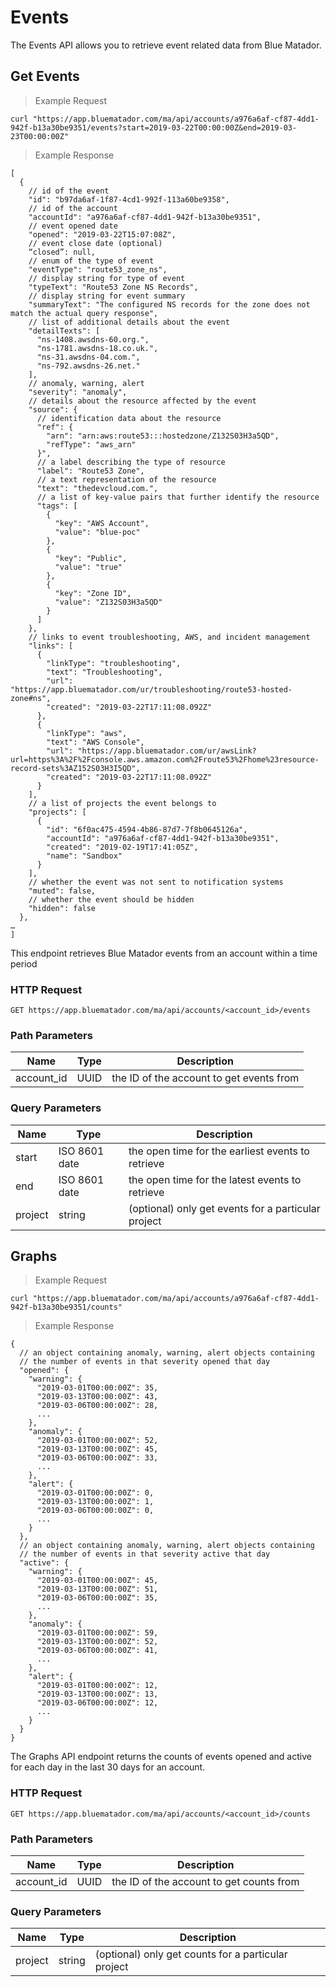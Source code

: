 # Events

The Events API allows you to retrieve event related data from Blue Matador.

## Get Events

> Example Request

```shell
curl "https://app.bluematador.com/ma/api/accounts/a976a6af-cf87-4dd1-942f-b13a30be9351/events?start=2019-03-22T00:00:00Z&end=2019-03-23T00:00:00Z"
```

> Example Response

```shell
[
  {
    // id of the event
    "id": "b97da6af-1f87-4cd1-992f-113a60be9358",
    // id of the account
    "accountId": "a976a6af-cf87-4dd1-942f-b13a30be9351",
    // event opened date
    "opened": "2019-03-22T15:07:08Z",
    // event close date (optional)
    “closed”: null,
    // enum of the type of event
    "eventType": "route53_zone_ns",
    // display string for type of event
    "typeText": "Route53 Zone NS Records",
    // display string for event summary
    "summaryText": "The configured NS records for the zone does not match the actual query response",
    // list of additional details about the event
    "detailTexts": [
      "ns-1408.awsdns-60.org.",
      "ns-1781.awsdns-18.co.uk.",
      "ns-31.awsdns-04.com.",
      "ns-792.awsdns-26.net."
    ],
    // anomaly, warning, alert
    "severity": "anomaly",
    // details about the resource affected by the event
    "source": {
      // identification data about the resource
      "ref": {
        "arn": "arn:aws:route53:::hostedzone/Z132S03H3a5QD",
        "refType": "aws_arn"
      }",
      // a label describing the type of resource
      "label": "Route53 Zone",
      // a text representation of the resource
      "text": "thedevcloud.com.",
      // a list of key-value pairs that further identify the resource
      "tags": [
        {
          "key": "AWS Account",
          "value": "blue-poc"
        },
        {
          "key": "Public",
          "value": "true"
        },
        {
          "key": "Zone ID",
          "value": "Z132S03H3a5QD"
        }
      ]
    },
    // links to event troubleshooting, AWS, and incident management
    "links": [
      {
        "linkType": "troubleshooting",
        "text": "Troubleshooting",
        "url": "https://app.bluematador.com/ur/troubleshooting/route53-hosted-zone#ns",
        "created": "2019-03-22T17:11:08.092Z"
      },
      {
        "linkType": "aws",
        "text": "AWS Console",
        "url": "https://app.bluematador.com/ur/awsLink?url=https%3A%2F%2Fconsole.aws.amazon.com%2Froute53%2Fhome%23resource-record-sets%3AZ152S03H3I5QD",
        "created": "2019-03-22T17:11:08.092Z"
      }
    ],
    // a list of projects the event belongs to
    "projects": [
      {
        "id": "6f0ac475-4594-4b86-87d7-7f8b0645126a",
        "accountId": "a976a6af-cf87-4dd1-942f-b13a30be9351",
        "created": "2019-02-19T17:41:05Z",
        "name": "Sandbox"
      }
    ],
    // whether the event was not sent to notification systems
    "muted": false,
    // whether the event should be hidden
    "hidden": false
  },
…
]
```

This endpoint retrieves Blue Matador events from an account within a time period

### HTTP Request

`GET https://app.bluematador.com/ma/api/accounts/<account_id>/events`

### Path Parameters

Name | Type | Description
---- | ---- | -----------
account_id | UUID | the ID of the account to get events from

### Query Parameters

Name | Type | Description
---- | ---- | -----------
start | ISO 8601 date | the open time for the earliest events to retrieve
end | ISO 8601 date | the open time for the latest events to retrieve
project | string | (optional) only get events for a particular project

## Graphs

> Example Request

```shell
curl "https://app.bluematador.com/ma/api/accounts/a976a6af-cf87-4dd1-942f-b13a30be9351/counts"
```

> Example Response

```shell
{
  // an object containing anomaly, warning, alert objects containing
  // the number of events in that severity opened that day
  "opened": {
    "warning": {
      "2019-03-01T00:00:00Z": 35,
      "2019-03-13T00:00:00Z": 43,
      "2019-03-06T00:00:00Z": 28,
      ...
    },
    "anomaly": {
      "2019-03-01T00:00:00Z": 52,
      "2019-03-13T00:00:00Z": 45,
      "2019-03-06T00:00:00Z": 33,
      ...
    },
    "alert": {
      "2019-03-01T00:00:00Z": 0,
      "2019-03-13T00:00:00Z": 1,
      "2019-03-06T00:00:00Z": 0,
      ...
    }
  },
  // an object containing anomaly, warning, alert objects containing
  // the number of events in that severity active that day
  "active": {
    "warning": {
      "2019-03-01T00:00:00Z": 45,
      "2019-03-13T00:00:00Z": 51,
      "2019-03-06T00:00:00Z": 35,
      ...
    },
    "anomaly": {
      "2019-03-01T00:00:00Z": 59,
      "2019-03-13T00:00:00Z": 52,
      "2019-03-06T00:00:00Z": 41,
      ...
    },
    "alert": {
      "2019-03-01T00:00:00Z": 12,
      "2019-03-13T00:00:00Z": 13,
      "2019-03-06T00:00:00Z": 12,
      ...
    }
  }
}

```

The Graphs API endpoint returns the counts of events opened and active for each day in the last 30 days for an account.

### HTTP Request

`GET https://app.bluematador.com/ma/api/accounts/<account_id>/counts`

### Path Parameters

Name | Type | Description
---- | ---- | -----------
account_id | UUID | the ID of the account to get counts from

### Query Parameters

Name | Type | Description
---- | ---- | -----------
project | string | (optional) only get counts for a particular project
